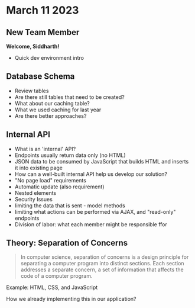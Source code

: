 # March 11 2023

## New Team Member
**Welcome, Siddharth!**
- Quick dev environment intro

## Database Schema
- Review tables
- Are there still tables that need to be created?
- What about our caching table?
 - What we used caching for last year
 - Are there better approaches?

## Internal API
- What is an 'internal' API?
 - Endpoints usually return data only (no HTML)
 - JSON data to be consumed by JavaScript that builds HTML and inserts it into existing page
- How can a well-built internal API help us develop our solution?
 - "No page load" requirements
 - Automatic update (also requirement)
 - Nested elements
- Security Issues
 - limiting the data that is sent - model methods
 - limiting what actions can be performed via AJAX, and "read-only" endpoints
- Division of labor: what each member might be responsible ffor

## Theory: Separation of Concerns
> In computer science, separation of concerns is a design principle for separating a computer program into distinct sections. Each section addresses a separate concern, a set of information that affects the code of a computer program.

Example: HTML, CSS, and JavaScript

How we already implementing this in our application?

